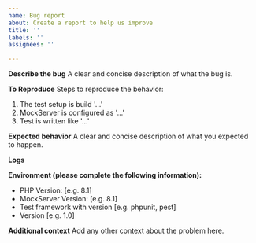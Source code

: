 ```yaml
---
name: Bug report
about: Create a report to help us improve
title: ''
labels: ''
assignees: ''

---
```


**Describe the bug**
A clear and concise description of what the bug is.

**To Reproduce**
Steps to reproduce the behavior:
1. The test setup is build '...'  
2. MockServer is configured as '...'
3. Test is written like '...'

**Expected behavior**
A clear and concise description of what you expected to happen.

**Logs**

**Environment (please complete the following information):**
 - PHP Version: [e.g. 8.1]
 - MockServer Version: [e.g. 8.1]
 - Test framework with version [e.g. phpunit, pest]
 - Version [e.g. 1.0]

**Additional context**
Add any other context about the problem here.
